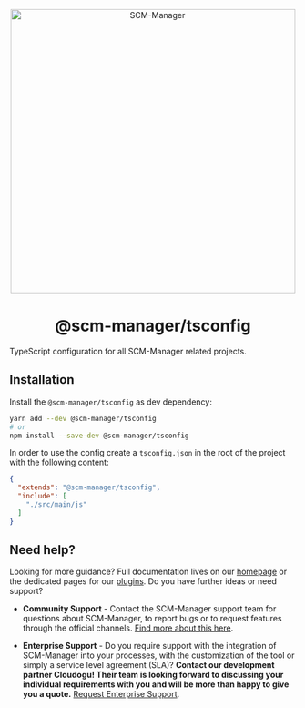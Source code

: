<p align="center">
  <a href="https://scm-manager.org/">
    <img alt="SCM-Manager" src="https://download.scm-manager.org/images/logo/scm-manager_logo.png" width="500" />
  </a>
</p>
<h1 align="center">
  @scm-manager/tsconfig
</h1>

TypeScript configuration for all SCM-Manager related projects.

## Installation

Install the `@scm-manager/tsconfig` as dev dependency:

```bash
yarn add --dev @scm-manager/tsconfig
# or 
npm install --save-dev @scm-manager/tsconfig
```

In order to use the config create a `tsconfig.json` in the root of the project with the following content:

```json
{
  "extends": "@scm-manager/tsconfig",
  "include": [
    "./src/main/js"
  ]
}
```

## Need help?

Looking for more guidance? Full documentation lives on our [homepage](https://scm-manager.org/docs/) or the dedicated pages for our [plugins](https://scm-manager.org/plugins/). Do you have further ideas or need support?

- **Community Support** - Contact the SCM-Manager support team for questions about SCM-Manager, to report bugs or to request features through the official channels. [Find more about this here](https://scm-manager.org/support/).

- **Enterprise Support** - Do you require support with the integration of SCM-Manager into your processes, with the customization of the tool or simply a service level agreement (SLA)? **Contact our development partner Cloudogu! Their team is looking forward to discussing your individual requirements with you and will be more than happy to give you a quote.** [Request Enterprise Support](https://cloudogu.com/en/scm-manager-enterprise/).
